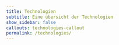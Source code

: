 ```yaml
---
title: Technologien
subtitle: Eine übersicht der Technologien
show_sidebar: false
callouts: technologies-callout
permalink: /technologies/
---
```

